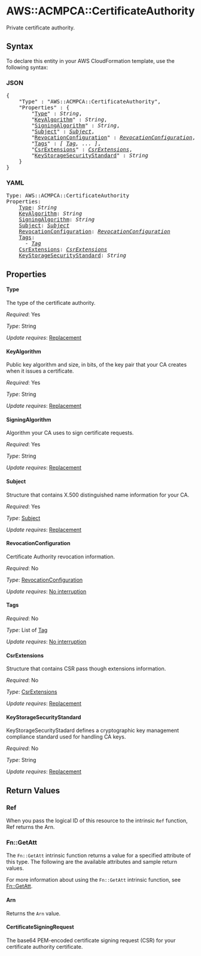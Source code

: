 # AWS::ACMPCA::CertificateAuthority

Private certificate authority.

## Syntax

To declare this entity in your AWS CloudFormation template, use the following syntax:

### JSON

<pre>
{
    "Type" : "AWS::ACMPCA::CertificateAuthority",
    "Properties" : {
        "<a href="#type" title="Type">Type</a>" : <i>String</i>,
        "<a href="#keyalgorithm" title="KeyAlgorithm">KeyAlgorithm</a>" : <i>String</i>,
        "<a href="#signingalgorithm" title="SigningAlgorithm">SigningAlgorithm</a>" : <i>String</i>,
        "<a href="#subject" title="Subject">Subject</a>" : <i><a href="subject.md">Subject</a></i>,
        "<a href="#revocationconfiguration" title="RevocationConfiguration">RevocationConfiguration</a>" : <i><a href="revocationconfiguration.md">RevocationConfiguration</a></i>,
        "<a href="#tags" title="Tags">Tags</a>" : <i>[ <a href="tag.md">Tag</a>, ... ]</i>,
        "<a href="#csrextensions" title="CsrExtensions">CsrExtensions</a>" : <i><a href="csrextensions.md">CsrExtensions</a></i>,
        "<a href="#keystoragesecuritystandard" title="KeyStorageSecurityStandard">KeyStorageSecurityStandard</a>" : <i>String</i>
    }
}
</pre>

### YAML

<pre>
Type: AWS::ACMPCA::CertificateAuthority
Properties:
    <a href="#type" title="Type">Type</a>: <i>String</i>
    <a href="#keyalgorithm" title="KeyAlgorithm">KeyAlgorithm</a>: <i>String</i>
    <a href="#signingalgorithm" title="SigningAlgorithm">SigningAlgorithm</a>: <i>String</i>
    <a href="#subject" title="Subject">Subject</a>: <i><a href="subject.md">Subject</a></i>
    <a href="#revocationconfiguration" title="RevocationConfiguration">RevocationConfiguration</a>: <i><a href="revocationconfiguration.md">RevocationConfiguration</a></i>
    <a href="#tags" title="Tags">Tags</a>: <i>
      - <a href="tag.md">Tag</a></i>
    <a href="#csrextensions" title="CsrExtensions">CsrExtensions</a>: <i><a href="csrextensions.md">CsrExtensions</a></i>
    <a href="#keystoragesecuritystandard" title="KeyStorageSecurityStandard">KeyStorageSecurityStandard</a>: <i>String</i>
</pre>

## Properties

#### Type

The type of the certificate authority.

_Required_: Yes

_Type_: String

_Update requires_: [Replacement](https://docs.aws.amazon.com/AWSCloudFormation/latest/UserGuide/using-cfn-updating-stacks-update-behaviors.html#update-replacement)

#### KeyAlgorithm

Public key algorithm and size, in bits, of the key pair that your CA creates when it issues a certificate.

_Required_: Yes

_Type_: String

_Update requires_: [Replacement](https://docs.aws.amazon.com/AWSCloudFormation/latest/UserGuide/using-cfn-updating-stacks-update-behaviors.html#update-replacement)

#### SigningAlgorithm

Algorithm your CA uses to sign certificate requests.

_Required_: Yes

_Type_: String

_Update requires_: [Replacement](https://docs.aws.amazon.com/AWSCloudFormation/latest/UserGuide/using-cfn-updating-stacks-update-behaviors.html#update-replacement)

#### Subject

Structure that contains X.500 distinguished name information for your CA.

_Required_: Yes

_Type_: <a href="subject.md">Subject</a>

_Update requires_: [Replacement](https://docs.aws.amazon.com/AWSCloudFormation/latest/UserGuide/using-cfn-updating-stacks-update-behaviors.html#update-replacement)

#### RevocationConfiguration

Certificate Authority revocation information.

_Required_: No

_Type_: <a href="revocationconfiguration.md">RevocationConfiguration</a>

_Update requires_: [No interruption](https://docs.aws.amazon.com/AWSCloudFormation/latest/UserGuide/using-cfn-updating-stacks-update-behaviors.html#update-no-interrupt)

#### Tags

_Required_: No

_Type_: List of <a href="tag.md">Tag</a>

_Update requires_: [No interruption](https://docs.aws.amazon.com/AWSCloudFormation/latest/UserGuide/using-cfn-updating-stacks-update-behaviors.html#update-no-interrupt)

#### CsrExtensions

Structure that contains CSR pass though extensions information.

_Required_: No

_Type_: <a href="csrextensions.md">CsrExtensions</a>

_Update requires_: [Replacement](https://docs.aws.amazon.com/AWSCloudFormation/latest/UserGuide/using-cfn-updating-stacks-update-behaviors.html#update-replacement)

#### KeyStorageSecurityStandard

KeyStorageSecurityStadard defines a cryptographic key management compliance standard used for handling CA keys.

_Required_: No

_Type_: String

_Update requires_: [Replacement](https://docs.aws.amazon.com/AWSCloudFormation/latest/UserGuide/using-cfn-updating-stacks-update-behaviors.html#update-replacement)

## Return Values

### Ref

When you pass the logical ID of this resource to the intrinsic `Ref` function, Ref returns the Arn.

### Fn::GetAtt

The `Fn::GetAtt` intrinsic function returns a value for a specified attribute of this type. The following are the available attributes and sample return values.

For more information about using the `Fn::GetAtt` intrinsic function, see [Fn::GetAtt](https://docs.aws.amazon.com/AWSCloudFormation/latest/UserGuide/intrinsic-function-reference-getatt.html).

#### Arn

Returns the <code>Arn</code> value.

#### CertificateSigningRequest

The base64 PEM-encoded certificate signing request (CSR) for your certificate authority certificate.
